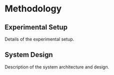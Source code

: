 # Methodology

## Experimental Setup

Details of the experimental setup.

## System Design

Description of the system architecture and design.
